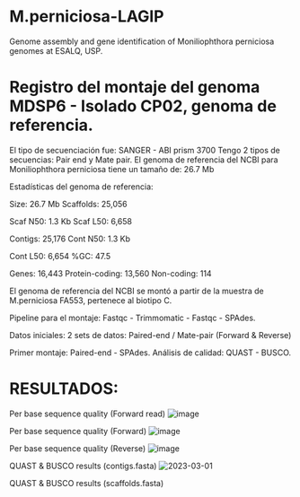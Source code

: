# M.perniciosa-LAGIP
Genome assembly and gene identification of Moniliophthora perniciosa genomes at ESALQ, USP. 

# Registro del montaje del genoma MDSP6 - Isolado CP02, genoma de referencia. 

El tipo de secuenciación fue: SANGER - ABI prism 3700
Tengo 2 tipos de secuencias: Pair end y Mate pair. 
El genoma de referencia del NCBI para Moniliophthora perniciosa tiene un tamaño de: 26.7 Mb 

Estadísticas del genoma de referencia:

Size: 26.7 Mb                   Scaffolds: 25,056

Scaf N50: 1.3 Kb                    Scaf L50: 6,658

Contigs: 25,176                   Cont N50: 1.3 Kb

Cont L50: 6,654                   %GC: 47.5 

Genes: 16,443                   Protein-coding: 13,560		                    Non-coding: 114

El genoma de referencia del NCBI se montó a partir de la muestra de M.perniciosa FA553, pertenece al biotipo C.

Pipeline para el montaje: 
Fastqc - Trimmomatic - Fastqc - SPAdes.

Datos iniciales: 
2 sets de datos: Paired-end / Mate-pair (Forward & Reverse)

Primer montaje: Paired-end - SPAdes.
Análisis de calidad: QUAST - BUSCO.

# RESULTADOS: 

Per base sequence quality (Forward read)
![image](https://user-images.githubusercontent.com/88630062/222264002-20a41876-ee5a-471a-b634-98c1947baad1.png)

Per base sequence quality (Forward)
![image](https://user-images.githubusercontent.com/88630062/222264002-20a41876-ee5a-471a-b634-98c1947baad1.png)

Per base sequence quality (Reverse)
![image](https://user-images.githubusercontent.com/88630062/222264927-3dd6c09d-f97b-4501-a5f4-1056044c6d6f.png)

QUAST & BUSCO results (contigs.fasta)
![2023-03-01](https://user-images.githubusercontent.com/88630062/222269201-0e3ccebe-58d2-4dce-9fe5-dc7176497bb4.png)

QUAST & BUSCO results (scaffolds.fasta)
